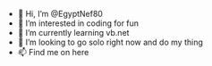 - 👋 Hi, I’m @EgyptNef80
- 👀 I’m interested in coding for fun
- 🌱 I’m currently learning vb.net
- 💞️ I’m looking to go solo right now and do my thing
- 📫 Find me on here

<!---
EgyptNef80/EgyptNef80 is a ✨ special ✨ repository because its `README.md` (this file) appears on your GitHub profile.
You can click the Preview link to take a look at your changes.
--->
